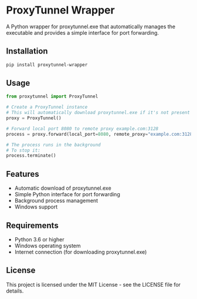 # ProxyTunnel Wrapper

A Python wrapper for proxytunnel.exe that automatically manages the executable and provides a simple interface for port forwarding.

## Installation

```bash
pip install proxytunnel-wrapper
```

## Usage

```python
from proxytunnel import ProxyTunnel

# Create a ProxyTunnel instance
# This will automatically download proxytunnel.exe if it's not present
proxy = ProxyTunnel()

# Forward local port 8080 to remote proxy example.com:3128
process = proxy.forward(local_port=8080, remote_proxy="example.com:3128")

# The process runs in the background
# To stop it:
process.terminate()
```

## Features

- Automatic download of proxytunnel.exe
- Simple Python interface for port forwarding
- Background process management
- Windows support

## Requirements

- Python 3.6 or higher
- Windows operating system
- Internet connection (for downloading proxytunnel.exe)

## License

This project is licensed under the MIT License - see the LICENSE file for details. 